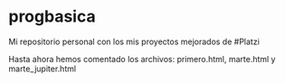# progbasica
Mi repositorio personal con los mis proyectos mejorados de #Platzi

Hasta ahora hemos comentado los archivos: primero.html, marte.html y marte_jupiter.html

